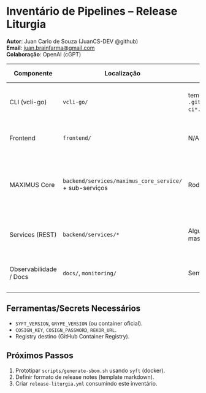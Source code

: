 # Inventário de Pipelines – Release Liturgia

**Autor**: Juan Carlo de Souza (JuanCS-DEV @github)  
**Email**: juan.brainfarma@gmail.com  
**Colaboração**: OpenAI (cGPT)

| Componente | Localização | Workflow atual | Observações | Próximas ações |
|------------|-------------|----------------|-------------|----------------|
| CLI (vcli-go) | `vcli-go/` | templates `.github/workflows/templates/service-ci*.yml` (build/test) | Sem SBOM, sem assinatura, release manual via `make release`. | Adicionar job `release-liturgia` com `syft`, `grype`, `cosign`. |
| Frontend | `frontend/` | N/A (build local com npm) | Necessita workflow `frontend-release.yml` (build, bundle, SBOM, upload). | Criar pipeline nova com `npm install/build`, `syft`, `cosign`. |
| MAXIMUS Core | `backend/services/maximus_core_service/` + sub-serviços | Rodado via scripts `make` individuais | Fragmentado; sem centralização de release. | Planejar pipeline monolítica `maximus-release.yml` (docker build, SBOM, cosign). |
| Services (REST) | `backend/services/*` | Alguns usam templates `service-ci`, mas sem release final | Necessário checklist e release artefato docker. | Reusar job `release-liturgia` com matrix por serviço crítico. |
| Observabilidade / Docs | `docs/`, `monitoring/` | Sem workflow | Requer pipeline para publicar dashboards/relatórios. | Integrar com `performance-benchmarks.yml` e nova etapa release. |

## Ferramentas/Secrets Necessários
- `SYFT_VERSION`, `GRYPE_VERSION` (ou container oficial). 
- `COSIGN_KEY`, `COSIGN_PASSWORD`, `REKOR_URL`.
- Registry destino (GitHub Container Registry). 

## Próximos Passos
1. Prototipar `scripts/generate-sbom.sh` usando `syft` (docker).  
2. Definir formato de release notes (template markdown).  
3. Criar `release-liturgia.yml` consumindo este inventário.
